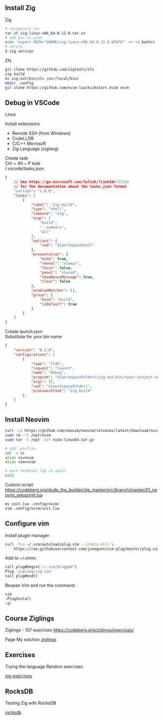 ## Install Zig

Zig

```bash
# uncompress tar
tar xf zig-linux-x86_64-0.12.0.tar.xz
# add bin to path
echo 'export PATH="$HOME/zig-linux-x86_64-0.12.0:$PATH"' >> ~/.bashrc
# verify
$ zig version
```

Zfs

```bash
git clone https://github.com/zigtools/zls
zig build
mv zig-out/bin/zls /usr/local/bin/
mkdir .config
git clone https://github.com/nvim-lua/kickstart.nvim nvim
```

## Debug in VSCode

Linux 

Install extensions
- Remote SSH (from Windows)
- CodeLLDB
- C/C++ Microsoft
- Zig Language (ziglang)

Create task  
Ctrl + Alt + P task  
<your-project-name>/.vscode/tasks.json  

```json
{
    // See https://go.microsoft.com/fwlink/?LinkId=733558
    // for the documentation about the tasks.json format
    "version": "2.0.0",
    "tasks": [
        {
            "label": "zig build",
            "type": "shell",
            "command": "zig",
            "args": [
                "build",
                "--summary",
                "all"
            ],
            "options": {
                "cwd": "${workspaceRoot}"
            },
            "presentation": {
                "echo": true,
                "reveal": "always",
                "focus": false,
                "panel": "shared",
                "showReuseMessage": true,
                "clear": false
            },
            "problemMatcher": [],
            "group": {
                "kind": "build",
                "isDefault": true
            }
        }
    ]
}
```

Create launch.json  
Substitute <your-project-name> for your bin name  

```json
{
    "version": "0.2.0",
    "configurations": [
        {
            "type": "lldb",
            "request": "launch",
            "name": "Debug",
            "program": "${workspaceFolder}/zig-out/bin/<your-project-name>",
            "args": [],
            "cwd": "${workspaceFolder}",
            "preLaunchTask": "zig build"
        },
    ]
}
```


## Install Neovim

```bash
curl -LO https://github.com/neovim/neovim/releases/latest/download/nvim-linux64.tar.gz
sudo rm -rf /opt/nvim
sudo tar -C /opt -xzf nvim-linux64.tar.gz

# add .profile
set -o vi
alias vi=nvim
alias vim=nvim

# exit terminal log in again
exit
```

Custom script  
https://codeberg.org/dude_the_builder/zig_master/src/branch/master/01_neovim_setup/init.lua

```bash
mv init.lua .config/nvim/
vim .config/nvim/init.lua
```

## Configure vim

Install plugin manager

```bash
curl -fLo ~/.vim/autoload/plug.vim --create-dirs \
    https://raw.githubusercontent.com/junegunn/vim-plug/master/plug.vim
```

Add to ~/.vimrc

```bash
call plug#begin('~/.vim/plugged')
Plug 'ziglang/zig.vim'
call plug#end()
```

Reopen Vim and run the command:

```bash
vim
:PlugInstall
:q!
```

## Course Ziglings

Ziglings - 107 exercises
https://codeberg.org/ziglings/exercises/

Page My solution
[ziglings](./ziglings.md)

## Exercises

Trying the language
Random exercises

[zig-exercises](./zig-exercises/)

## RocksDB

Testing Zig with RocksDB

[rocksdb](./rockskmin/)
